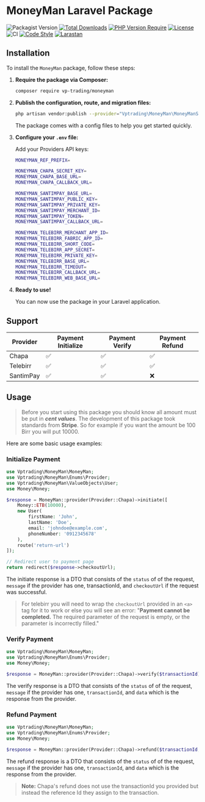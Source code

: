 # MoneyMan Laravel Package

![Packagist Version](https://img.shields.io/packagist/v/vp-trading/moneyman?label=latest)
[![Total Downloads](https://img.shields.io/packagist/dt/vp-trading/moneyman)](https://packagist.org/packages/vp-trading/moneyman)
[![PHP Version Require](https://img.shields.io/packagist/php-v/vp-trading/moneyman)](https://packagist.org/packages/vp-trading/moneyman)
[![License](https://img.shields.io/packagist/l/vp-trading/moneyman)](https://packagist.org/packages/vp-trading/moneyman)
![CI](https://img.shields.io/github/actions/workflow/status/vp-trading/moneyman/ci.yaml?label=Continuous%20Integration)
[![Code Style](https://img.shields.io/badge/code_style-Laravel_Pint-orange.svg)](https://github.com/laravel/pint)
[![Larastan](https://img.shields.io/badge/static%20analysis-Larastan-blue)](https://github.com/nunomaduro/larastan)

## Installation

To install the `MoneyMan` package, follow these steps:

1. **Require the package via Composer:**

    ```bash
    composer require vp-trading/moneyman
    ```

2. **Publish the configuration, route, and migration files:**

    ```bash
    php artisan vendor:publish --provider="Vptrading\MoneyMan\MoneyManServiceProvider"
    ```

    The package comes with a config files to help you get started quickly.

3. **Configure your `.env` file:**

    Add your Providers API keys:

    ```bash
    MONEYMAN_REF_PREFIX=

    MONEYMAN_CHAPA_SECRET_KEY=
    MONEYMAN_CHAPA_BASE_URL=
    MONEYMAN_CHAPA_CALLBACK_URL=

    MONEYMAN_SANTIMPAY_BASE_URL=
    MONEYMAN_SANTIMPAY_PUBLIC_KEY=
    MONEYMAN_SANTIMPAY_PRIVATE_KEY=
    MONEYMAN_SANTIMPAY_MERCHANT_ID=
    MONEYMAN_SANTIMPAY_TOKEN=
    MONEYMAN_SANTIMPAY_CALLBACK_URL=

    MONEYMAN_TELEBIRR_MERCHANT_APP_ID=
    MONEYMAN_TELEBIRR_FABRIC_APP_ID=
    MONEYMAN_TELEBIRR_SHORT_CODE=
    MONEYMAN_TELEBIRR_APP_SECRET=
    MONEYMAN_TELEBIRR_PRIVATE_KEY=
    MONEYMAN_TELEBIRR_BASE_URL=
    MONEYMAN_TELEBIRR_TIMEOUT=
    MONEYMAN_TELEBIRR_CALLBACK_URL=
    MONEYMAN_TELEBIRR_WEB_BASE_URL=
    ```

4. **Ready to use!**

    You can now use the package in your Laravel application.

## Support

| **Provider** | **Payment Initialize** | **Payment Verify** | **Payment Refund** |
| ------------ | ---------------------- | ------------------ | ------------------ |
| Chapa        | ✅                     | ✅                 | ✅                 |
| Telebirr     | ✅                     | ✅                 | ✅                 |
| SantimPay    | ✅                     | ✅                 | ❌                 |

## Usage

> Before you start using this package you should know all amount must be put in **_cent values_**. The development of this package took standards from **Stripe**. So for example if you want the amount be 100 Birr you will put 10000.

Here are some basic usage examples:

### Initialize Payment

```php
use Vptrading\MoneyMan\MoneyMan;
use Vptrading\MoneyMan\Enums\Provider;
use Vptrading\MoneyMan\ValueObjects\User;
use Money\Money;

$response = MoneyMan::provider(Provider::Chapa)->initiate([
    Money::ETB(10000),
    new User(
        firstName: 'John',
        lastName: 'Doe',
        email: 'johndoe@example.com',
        phoneNumber: '0912345678'
    ),
    route('return-url')
]);

// Redirect user to payment page
return redirect($response->checkoutUrl);
```

The initiate response is a DTO that consists of the `status` of of the request, `message` if the provider has one, transactionId, and `checkoutUrl` if the request was successful.

> For telebirr you will need to wrap the `checkoutUrl` provided in an `<a>` tag for it to work or else you will see an error: "**Payment cannot be completed.** The required parameter of the request is empty, or the parameter is incorrectly filled."

### Verify Payment

```php
use Vptrading\MoneyMan\MoneyMan;
use Vptrading\MoneyMan\Enums\Provider;
use Money\Money;

$response = MoneyMan::provider(Provider::Chapa)->verify($transactionId);
```

The verify response is a DTO that consists of the `status` of of the request, `message` if the provider has one, `transactionId`, and `data` which is the response from the provider.

### Refund Payment

```php
use Vptrading\MoneyMan\MoneyMan;
use Vptrading\MoneyMan\Enums\Provider;
use Money\Money;

$response = MoneyMan::provider(Provider::Chapa)->refund($transactionId, Money::ETB(1000));
```

The refund response is a DTO that consists of the `status` of of the request, `message` if the provider has one, `transactionId`, and `data` which is the response from the provider.

> **Note:** Chapa's refund does not use the transactionId you provided but instead the reference Id they assign to the transaction.
